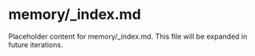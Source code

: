 # memory/_index.md

Placeholder content for memory/_index.md. This file will be expanded in future iterations.